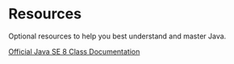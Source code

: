 # Resources
Optional resources to help you best understand and master Java.

[Official Java SE 8 Class Documentation](http://docs.oracle.com/javase/8/docs/api/)